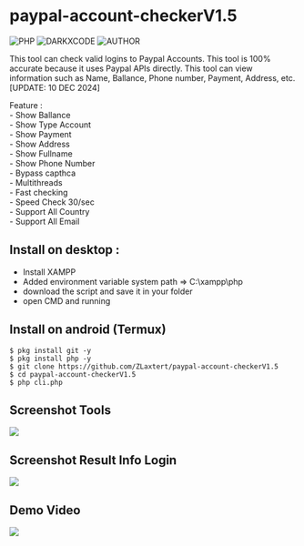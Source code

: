 # paypal-account-checkerV1.5
![PHP](https://img.shields.io/badge/language-PHP-blue.svg)
![DARKXCODE](https://img.shields.io/badge/Team-DARKXCODE-black)
![AUTHOR](https://img.shields.io/badge/Author-Zlaxtert-orange)

This tool can check valid logins to Paypal Accounts. This tool is 100% accurate because it uses Paypal APIs directly. This tool can view information such as Name, Ballance, Phone number, Payment, Address, etc. [UPDATE: 10 DEC 2024]

<p>
Feature :<br />
- Show Ballance<br />
- Show Type Account<br />
- Show Payment<br />
- Show Address<br />
- Show Fullname<br />
- Show Phone Number<br />
- Bypass capthca<br />
- Multithreads<br />
- Fast checking<br />
- Speed Check 30/sec<br />
- Support All Country<br />
- Support All Email<br /></p>

## Install on desktop : 
- Install XAMPP
- Added environment variable system path => C:\xampp\php
- download the script and save it in your folder
- open CMD and running

## Install on android (Termux)
    $ pkg install git -y
    $ pkg install php -y
    $ git clone https://github.com/ZLaxtert/paypal-account-checkerV1.5
    $ cd paypal-account-checkerV1.5
    $ php cli.php

## Screenshot Tools
<img src="https://github.com/ZLaxtert/paypal-account-checkerV1.5/blob/main/ress.png">

## Screenshot Result Info Login
<img src="https://github.com/ZLaxtert/paypal-account-checkerV1.5/blob/main/ress2.png">

## Demo Video
<img src="https://github.com/ZLaxtert/paypal-account-checkerV1.5/blob/main/pp-checker.mp4">


